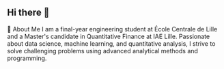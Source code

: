 ## Hi there 👋

👋 About Me
I am a final-year engineering student at École Centrale de Lille and a Master's candidate in Quantitative Finance at IAE Lille. Passionate about data science, machine learning, and quantitative analysis, I strive to solve challenging problems using advanced analytical methods and programming.

